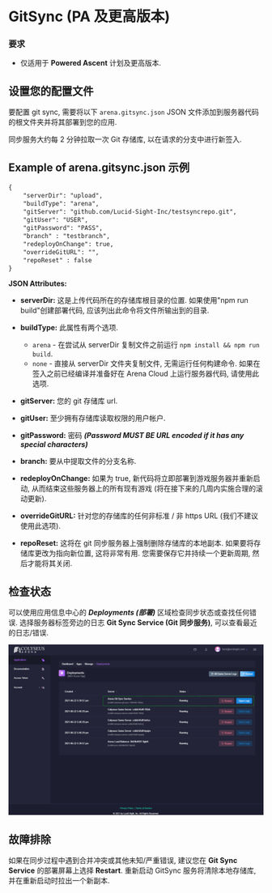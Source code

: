 # GitSync (PA 及更高版本)

### 要求

* 仅适用于 **Powered Ascent** 计划及更高版本.

## 设置您的配置文件

要配置 git sync, 需要将以下 ```arena.gitsync.json``` JSON 文件添加到服务器代码的根文件夹并将其部署到您的应用.

同步服务大约每 2 分钟拉取一次 Git 存储库, 以在请求的分支中进行新签入.

## Example of arena.gitsync.json 示例
```
{
    "serverDir": "upload",
    "buildType": "arena",
    "gitServer": "github.com/Lucid-Sight-Inc/testsyncrepo.git",
    "gitUser": "USER",
    "gitPassword": "PASS",
    "branch" : "testbranch",
    "redeployOnChange": true,
    "overrideGitURL": "",
    "repoReset" : false
}
```

**JSON Attributes:**

- **serverDir:** 这是上传代码所在的存储库根目录的位置. 如果使用"npm run build"创建部署代码, 应该列出此命令将文件所输出到的目录.

- **buildType:** 此属性有两个选项.
    - `arena` - 在尝试从 serverDir 复制文件之前运行 ```npm install && npm run build```.
    - `none` - 直接从 serverDir 文件夹复制文件, 无需运行任何构建命令. 如果在签入之前已经编译并准备好在 Arena Cloud 上运行服务器代码, 请使用此选项.

- **gitServer:** 您的 git 存储库 url.

- **gitUser:** 至少拥有存储库读取权限的用户帐户.

- **gitPassword:** 密码 ***(Password MUST BE URL encoded if it has any special characters)***

- **branch:** 要从中提取文件的分支名称.

- **redeployOnChange:** 如果为 true, 新代码将立即部署到游戏服务器并重新启动, 从而结束这些服务器上的所有现有游戏 (将在接下来的几周内实施合理的滚动更新).

- **overrideGitURL:** 针对您的存储库的任何非标准 / 非 https URL (我们不建议使用此选项).

- **repoReset:** 这将在 git 同步服务器上强制删除存储库的本地副本. 如果要将存储库更改为指向新位置, 这将非常有用. 您需要保存它并持续一个更新周期, 然后才能将其关闭.

## 检查状态

可以使用应用信息中心的 ***Deployments (部署)*** 区域检查同步状态或查找任何错误. 选择服务器标签旁边的日志 **Git Sync Service (Git 同步服务)**, 可以查看最近的日志/错误.

![Arena 应用管理视图](../../images/git-sync-logs.jpg)

## 故障排除
如果在同步过程中遇到合并冲突或其他未知/严重错误, 建议您在 **Git Sync Service** 的部署屏幕上选择 **Restart**. 重新启动 GitSync 服务将清除本地存储库, 并在重新启动时拉出一个新副本.
